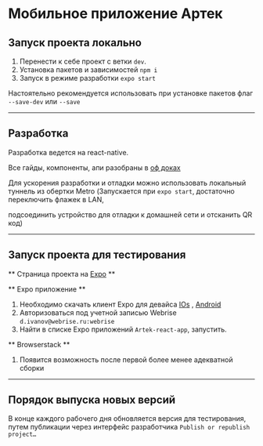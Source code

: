 Мобильное приложение Артек
================


## Запуск проекта локально
 1. Перенести к себе проект с ветки `dev`.
 2. Установка пакетов и зависимостей
     `npm i`
 3. Запуск в режиме разработки
     `expo start`

Настоятельно рекомендуется использовать при установке пакетов флаг `--save-dev` или `--save`

- - -

## Разработка

Разработка ведется на react-native. 

Все гайды, компоненты, апи разобраны в [оф доках](https://facebook.github.io/react-native/docs/tutorial)

Для ускорения разработки и отладки можно использовать локальный туннель из обертки Metro (Запускается при `expo start`, достаточно переключить флажек в LAN,

подсоединить устройство для отладки к домашней сети и отсканить QR код)


- - -


## Запуск проекта для тестирования 

** Страница проекта на [Expo](https://expo.io/@webrise/Artek-react-app) **

** Expo приложение **

 1. Необходимо скачать клиент Expo для девайса [IOs](https://itunes.apple.com/app/apple-store/id982107779) , [Android](https://play.google.com/store/apps/details?id=host.exp.exponent&referrer=www)
 2. Авторизоваться под учетной записью Webrise `d.ivanov@webrise.ru:webrise` 
 3. Найти в списке Expo приложений `Artek-react-app`, запустить.

** Browserstack **

 1. Появится возможность после первой более менее адекватной сборки
 
- - -


## Порядок выпуска новых версий
 В конце каждого рабочего дня обновляется версия для тестирования, путем публикации через интерфейс разработчика `Publish or republish project…`